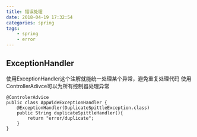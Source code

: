 ```yaml
---
title: 错误处理
date: 2018-04-19 17:32:54
categories: spring
tags: 
    - spring
    - error
---
```


## ExceptionHandler
使用ExceptionHandler这个注解就能统一处理某个异常，避免重复处理代码
使用ControllerAdivce可以为所有控制器处理异常
```
@ControlerAdvice
public class AppWideExceptionHandler {
    @ExceptionHandler(DuplicateSpittleException.class)
    public String duplicateSpittleHandler(){
        return "error/duplicate";
    }
}
```
